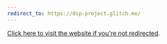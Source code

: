```yaml
---
redirect_to: https://dsp-project.glitch.me/
---
```

[Click here to visit the website if you're not redirected](https://dsp-project.glitch.me/).
